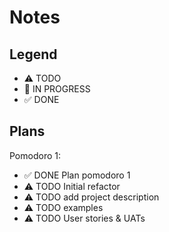 # Notes

## Legend
- ⚠ TODO
- 🚧 IN PROGRESS
- ✅ DONE

## Plans

Pomodoro 1:
- ✅ DONE Plan pomodoro 1
- ⚠ TODO Initial refactor
- ⚠ TODO add project description
- ⚠ TODO examples
- ⚠ TODO User stories & UATs